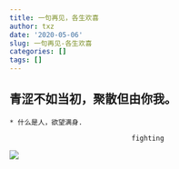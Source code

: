 ```yaml
---
title: 一句再见，各生欢喜
author: txz
date: '2020-05-06'
slug: 一句再见-各生欢喜
categories: []
tags: []
---
```

## 青涩不如当初，聚散但由你我。



 
    * 什么是人，欲望满身.

                                  fighting
![](/post/2020-05-06-一句再见-各生欢喜_files/EF9A7C98206234A55FC2911E74BBEC6B.png)